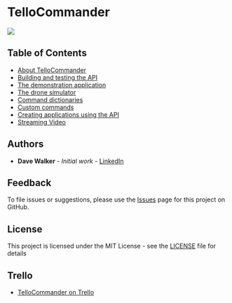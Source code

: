 # TelloCommander

![](https://github.com/davewalker5/TelloCommander/workflows/.NET%20Core%20CI%20Build/badge.svg)

## Table of Contents

* [About TelloCommander](https://github.com/davewalker5/TelloCommander/wiki/Home)
* [Building and testing the API](https://github.com/davewalker5/TelloCommander/wiki/Building-and-Testing-the-API)
* [The demonstration application](https://github.com/davewalker5/TelloCommander/wiki/Demonstration-Application)
* [The drone simulator](https://github.com/davewalker5/TelloCommander/wiki/Drone-Simulator)
* [Command dictionaries](https://github.com/davewalker5/TelloCommander/wiki/Command-Dictionaries)
* [Custom commands](https://github.com/davewalker5/TelloCommander/wiki/Custom-Commands)
* [Creating applications using the API](https://github.com/davewalker5/TelloCommander/wiki/Creating-Applications-With-the-Api)
* [Streaming Video](https://github.com/davewalker5/TelloCommander/wiki/Streaming-Video)

## Authors

- **Dave Walker** - *Initial work* - [LinkedIn](https://www.linkedin.com/in/davewalker5/)

## Feedback

To file issues or suggestions, please use the [Issues](https://github.com/davewalker5/TelloCommander/issues) page for this project on GitHub.

## License

This project is licensed under the MIT License - see the [LICENSE](LICENSE) file for details

## Trello

*  [TelloCommander on Trello](https://trello.com/b/VCFq6tAk)

